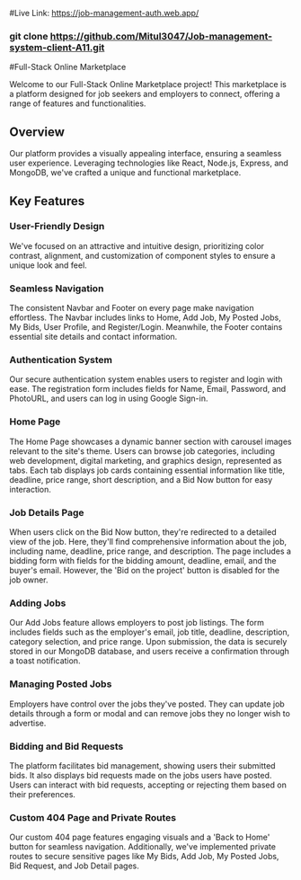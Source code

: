 #Live Link: https://job-management-auth.web.app/
### git clone https://github.com/Mitul3047/Job-management-system-client-A11.git

#Full-Stack Online Marketplace

Welcome to our Full-Stack Online Marketplace project! This marketplace is a platform designed for job seekers and employers to connect, offering a range of features and functionalities.

## Overview

Our platform provides a visually appealing interface, ensuring a seamless user experience. Leveraging technologies like React, Node.js, Express, and MongoDB, we've crafted a unique and functional marketplace.

## Key Features

### User-Friendly Design

We've focused on an attractive and intuitive design, prioritizing color contrast, alignment, and customization of component styles to ensure a unique look and feel.

### Seamless Navigation

The consistent Navbar and Footer on every page make navigation effortless. The Navbar includes links to Home, Add Job, My Posted Jobs, My Bids, User Profile, and Register/Login. Meanwhile, the Footer contains essential site details and contact information.

### Authentication System

Our secure authentication system enables users to register and login with ease. The registration form includes fields for Name, Email, Password, and PhotoURL, and users can log in using Google Sign-in.

### Home Page

The Home Page showcases a dynamic banner section with carousel images relevant to the site's theme. Users can browse job categories, including web development, digital marketing, and graphics design, represented as tabs. Each tab displays job cards containing essential information like title, deadline, price range, short description, and a Bid Now button for easy interaction.

### Job Details Page

When users click on the Bid Now button, they're redirected to a detailed view of the job. Here, they'll find comprehensive information about the job, including name, deadline, price range, and description. The page includes a bidding form with fields for the bidding amount, deadline, email, and the buyer's email. However, the 'Bid on the project' button is disabled for the job owner.

### Adding Jobs

Our Add Jobs feature allows employers to post job listings. The form includes fields such as the employer's email, job title, deadline, description, category selection, and price range. Upon submission, the data is securely stored in our MongoDB database, and users receive a confirmation through a toast notification.

### Managing Posted Jobs

Employers have control over the jobs they've posted. They can update job details through a form or modal and can remove jobs they no longer wish to advertise.

### Bidding and Bid Requests

The platform facilitates bid management, showing users their submitted bids. It also displays bid requests made on the jobs users have posted. Users can interact with bid requests, accepting or rejecting them based on their preferences.

### Custom 404 Page and Private Routes

Our custom 404 page features engaging visuals and a 'Back to Home' button for seamless navigation. Additionally, we've implemented private routes to secure sensitive pages like My Bids, Add Job, My Posted Jobs, Bid Request, and Job Detail pages.


